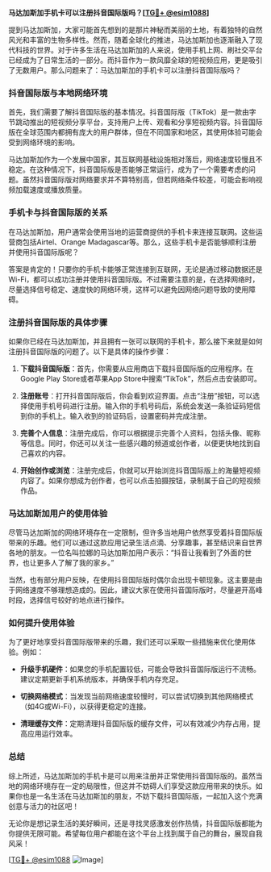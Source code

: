 **马达加斯加手机卡可以注册抖音国际版吗？[[TG💪+ @esim1088](https://t.me/s/esim1088)]**

提到马达加斯加，大家可能首先想到的是那片神秘而美丽的土地，有着独特的自然风光和丰富的生物多样性。然而，随着全球化的推进，马达加斯加也逐渐融入了现代科技的世界。对于许多生活在马达加斯加的人来说，使用手机上网、刷社交平台已经成为了日常生活的一部分。而抖音作为一款风靡全球的短视频应用，更是吸引了无数用户。那么问题来了：马达加斯加的手机卡可以注册抖音国际版吗？

### 抖音国际版与本地网络环境

首先，我们需要了解抖音国际版的基本情况。抖音国际版（TikTok）是一款由字节跳动推出的短视频分享平台，支持用户上传、观看和分享短视频内容。抖音国际版在全球范围内都拥有庞大的用户群体，但在不同国家和地区，其使用体验可能会受到网络环境的影响。

马达加斯加作为一个发展中国家，其互联网基础设施相对落后，网络速度较慢且不稳定。在这种情况下，抖音国际版是否能够正常运行，成为了一个需要考虑的问题。虽然抖音国际版对网络要求并不算特别高，但若网络条件较差，可能会影响视频加载速度或播放质量。

### 手机卡与抖音国际版的关系

在马达加斯加，用户通常会使用当地的运营商提供的手机卡来连接互联网。这些运营商包括Airtel、Orange Madagascar等。那么，这些手机卡是否能够顺利注册并使用抖音国际版呢？

答案是肯定的！只要你的手机卡能够正常连接到互联网，无论是通过移动数据还是Wi-Fi，都可以成功注册并使用抖音国际版。不过需要注意的是，在选择网络时，尽量选择信号稳定、速度快的网络环境，这样可以避免因网络问题导致的使用障碍。

### 注册抖音国际版的具体步骤

如果你已经在马达加斯加，并且拥有一张可以联网的手机卡，那么接下来就是如何注册抖音国际版的问题了。以下是具体的操作步骤：

1. **下载抖音国际版**：首先，你需要从应用商店下载抖音国际版的应用程序。在Google Play Store或者苹果App Store中搜索“TikTok”，然后点击安装即可。
   
2. **注册账号**：打开抖音国际版后，你会看到欢迎界面。点击“注册”按钮，可以选择使用手机号码进行注册。输入你的手机号码后，系统会发送一条验证码短信到你的手机上。输入收到的验证码后，设置密码并完成注册。

3. **完善个人信息**：注册完成后，你可以根据提示完善个人资料，包括头像、昵称等信息。同时，你还可以关注一些感兴趣的频道或创作者，以便更快地找到自己喜欢的内容。

4. **开始创作或浏览**：注册完成后，你就可以开始浏览抖音国际版上的海量短视频内容了。如果你想成为创作者，也可以点击拍摄按钮，录制属于自己的短视频作品。

### 马达加斯加用户的使用体验

尽管马达加斯加的网络环境存在一定限制，但许多当地用户依然享受着抖音国际版带来的乐趣。他们可以通过这款应用记录生活点滴、分享趣事，甚至结识来自世界各地的朋友。一位名叫拉娜的马达加斯加用户表示：“抖音让我看到了外面的世界，也让更多人了解了我的家乡。”

当然，也有部分用户反映，在使用抖音国际版时偶尔会出现卡顿现象。这主要是由于网络速度不够理想造成的。因此，建议大家在使用抖音国际版时，尽量避开高峰时段，选择信号较好的地点进行操作。

### 如何提升使用体验

为了更好地享受抖音国际版带来的乐趣，我们还可以采取一些措施来优化使用体验。例如：

- **升级手机硬件**：如果您的手机配置较低，可能会导致抖音国际版运行不流畅。建议定期更新手机系统版本，并确保手机内存充足。
  
- **切换网络模式**：当发现当前网络速度较慢时，可以尝试切换到其他网络模式（如4G或Wi-Fi），以获得更稳定的连接。

- **清理缓存文件**：定期清理抖音国际版的缓存文件，可以有效减少内存占用，提高应用运行效率。

### 总结

综上所述，马达加斯加的手机卡是可以用来注册并正常使用抖音国际版的。虽然当地的网络环境存在一定的局限性，但这并不妨碍人们享受这款应用带来的快乐。如果你也是一名生活在马达加斯加的朋友，不妨下载抖音国际版，一起加入这个充满创意与活力的社区吧！

无论你是想记录生活的美好瞬间，还是寻找灵感激发创作热情，抖音国际版都能为你提供无限可能。希望每位用户都能在这个平台上找到属于自己的舞台，展现自我风采！

[[TG💪+ @esim1088](https://t.me/s/esim1088) ![Image](https://i.postimg.cc/4NQfJmqS/Snipaste-2025-05-13-00-14-12.png)]